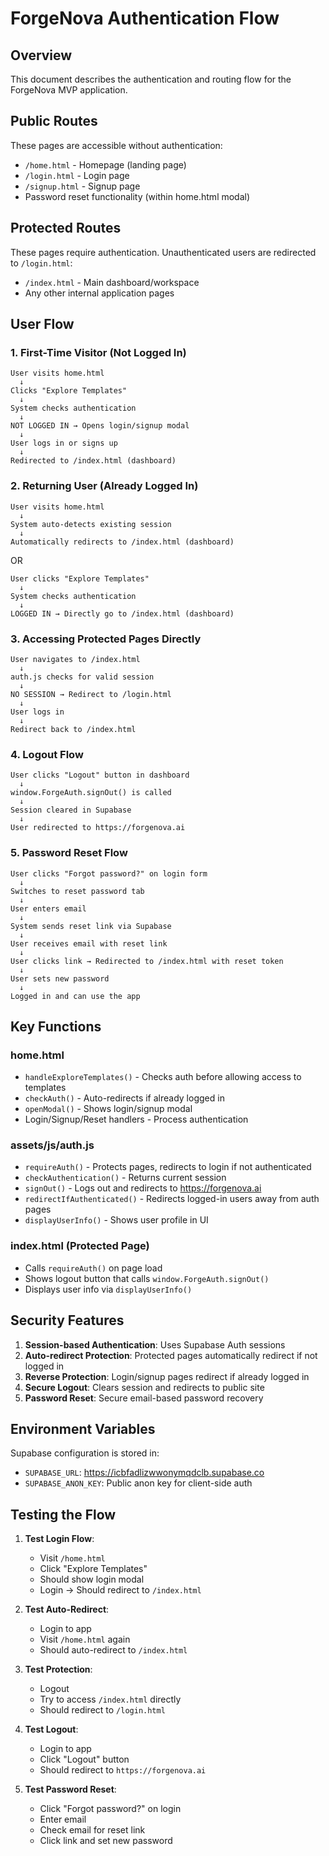 # ForgeNova Authentication Flow

## Overview
This document describes the authentication and routing flow for the ForgeNova MVP application.

## Public Routes
These pages are accessible without authentication:
- `/home.html` - Homepage (landing page)
- `/login.html` - Login page
- `/signup.html` - Signup page  
- Password reset functionality (within home.html modal)

## Protected Routes
These pages require authentication. Unauthenticated users are redirected to `/login.html`:
- `/index.html` - Main dashboard/workspace
- Any other internal application pages

## User Flow

### 1. First-Time Visitor (Not Logged In)
```
User visits home.html
  ↓
Clicks "Explore Templates"
  ↓
System checks authentication
  ↓
NOT LOGGED IN → Opens login/signup modal
  ↓
User logs in or signs up
  ↓
Redirected to /index.html (dashboard)
```

### 2. Returning User (Already Logged In)
```
User visits home.html
  ↓
System auto-detects existing session
  ↓
Automatically redirects to /index.html (dashboard)
```

OR

```
User clicks "Explore Templates"
  ↓
System checks authentication
  ↓
LOGGED IN → Directly go to /index.html (dashboard)
```

### 3. Accessing Protected Pages Directly
```
User navigates to /index.html
  ↓
auth.js checks for valid session
  ↓
NO SESSION → Redirect to /login.html
  ↓
User logs in
  ↓
Redirect back to /index.html
```

### 4. Logout Flow
```
User clicks "Logout" button in dashboard
  ↓
window.ForgeAuth.signOut() is called
  ↓
Session cleared in Supabase
  ↓
User redirected to https://forgenova.ai
```

### 5. Password Reset Flow
```
User clicks "Forgot password?" on login form
  ↓
Switches to reset password tab
  ↓
User enters email
  ↓
System sends reset link via Supabase
  ↓
User receives email with reset link
  ↓
User clicks link → Redirected to /index.html with reset token
  ↓
User sets new password
  ↓
Logged in and can use the app
```

## Key Functions

### home.html
- `handleExploreTemplates()` - Checks auth before allowing access to templates
- `checkAuth()` - Auto-redirects if already logged in
- `openModal()` - Shows login/signup modal
- Login/Signup/Reset handlers - Process authentication

### assets/js/auth.js
- `requireAuth()` - Protects pages, redirects to login if not authenticated
- `checkAuthentication()` - Returns current session
- `signOut()` - Logs out and redirects to https://forgenova.ai
- `redirectIfAuthenticated()` - Redirects logged-in users away from auth pages
- `displayUserInfo()` - Shows user profile in UI

### index.html (Protected Page)
- Calls `requireAuth()` on page load
- Shows logout button that calls `window.ForgeAuth.signOut()`
- Displays user info via `displayUserInfo()`

## Security Features

1. **Session-based Authentication**: Uses Supabase Auth sessions
2. **Auto-redirect Protection**: Protected pages automatically redirect if not logged in
3. **Reverse Protection**: Login/signup pages redirect if already logged in
4. **Secure Logout**: Clears session and redirects to public site
5. **Password Reset**: Secure email-based password recovery

## Environment Variables

Supabase configuration is stored in:
- `SUPABASE_URL`: https://icbfadlizwwonymqdclb.supabase.co
- `SUPABASE_ANON_KEY`: Public anon key for client-side auth

## Testing the Flow

1. **Test Login Flow**:
   - Visit `/home.html`
   - Click "Explore Templates"
   - Should show login modal
   - Login → Should redirect to `/index.html`

2. **Test Auto-Redirect**:
   - Login to app
   - Visit `/home.html` again
   - Should auto-redirect to `/index.html`

3. **Test Protection**:
   - Logout
   - Try to access `/index.html` directly
   - Should redirect to `/login.html`

4. **Test Logout**:
   - Login to app
   - Click "Logout" button
   - Should redirect to `https://forgenova.ai`

5. **Test Password Reset**:
   - Click "Forgot password?" on login
   - Enter email
   - Check email for reset link
   - Click link and set new password


